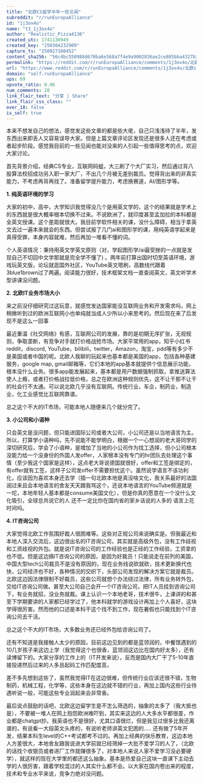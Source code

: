 ```yaml
---
title: "北欧CS留学半年一些见闻"
subreddit: "r/runEuropaAlliance"
id: "1j3ox4o"
name: "t3_1j3ox4o"
author: "Realistic_Pizza4136"
created_utc: 1741130949
created_key: "250304232909"
capture_ts: "250927160452"
content_sha256: "56c4bc550988d670ba6e568a7f4e9a9002836ae2ce805bba4327b3a29ec4cb1c"
permalink: "https://reddit.com/r/runEuropaAlliance/comments/1j3ox4o/北欧cs留学半年一些见闻/"
url: "https://www.reddit.com/r/runEuropaAlliance/comments/1j3ox4o/北欧cs留学半年一些见闻/"
domain: "self.runEuropaAlliance"
ups: 69
upvote_ratio: 0.96
num_comments: 28
link_flair_text: "分享 | Share"
link_flair_css_class: ""
over_18: false
is_self: true
---
```


本来不想发自己的想法，感觉发这些文章的都是些大佬，自己只浅浅待了半年，发东西出来即丢人又容易误导大家。但是上篇文章评论区发现还是很多人还在考虑或者起步阶段。感觉我目前的一些见闻也能对没来的人引起一些值得思考的点，欢迎大家讨论。

首先背景介绍，经典CS专业，互联网码蛆，大三刷了个大厂实习，然后通过背八股算法校招成功另入职一家大厂，不出几个月被无差别裁员。觉得背出来的非真实能力，不考虑再背再找了。准备留学提升能力，考虑换赛道，AI/图形学等。

**1. 纯英语环境的学习**

大家的初中，高中，大学知识我觉得没几个是用英文学的，这个的结果就是学术上的东西就是很大概率根本切换不过来。不说欧洲了，就印度甚至孟加拉的本科都是全英文授课。这个差距就很大。我目前学软件相关的课，没什么障碍，相当于拿英文去过一遍本来就会的东西。但尝试报了几门ai和图形学的课，用纯英语学起来是真得受罪，本身内容就难，然后再加一堆看不懂的词。

个人英语情况：秉持用英文学英文原则（对，学起图形学/ai最受挫的一点就是发现自己不切回中文学那就是完全学不懂了)
。两年前打算出国时切至英语环境，游戏玩英文版，论坛就逛国外社区，YouTube英文嗯刷，高数线代跟着3blue1brown过了两遍。阅读能力很好，技术框架文档一直查阅英文，英文听学术型讲课没问题。

**2. 北欧IT业务市场大小**

来之前没仔细研究过这玩意，就感觉发达国家能没互联网业务和开发需求吗，网上稍微听到过的欧洲互联网小也单纯就当成人少所以小来思考的。然后现在来了后发现不是这么一回事

最近重温《社交网络》有感，互联网公司的发展，靠的是初期无序扩张，无视规则，争取垄断，有竞争对手就打价格战抢市场。大家平常用的app，知乎小红书reddit，discord,
YouTube，bilibili，twitter，Amazon，淘宝，pdd等有多少不是美国或者中国的呢。北欧人我聊的玩起来也基本都是美国的app，包括各种基建服务，google
map,
gmail邮箱等，它们本地的app基本就提供个信息展示功能，根本没什么业务。很多app能发展起来，基本都是用户数据强制抓取，拿推送算法使人上瘾，或者打价格战拉低价格，总之在欧洲这种规则优先，这不让干那不让干的社会行不太通。可以说北欧几乎没有互联网。传统行业，车企，制药业，制造业，化工业感觉比互联网靠谱。

总之这个不大的IT市场，可能本地人随便来几个就分完了。

**3. 小公司和小语种**

只会英文是没问题，但只能进国际公司或者大公司，小公司还是以当地语言为主。所以，打算学小语种吗，先不说能不能学明白，根据一个一心想润的老大哥同学的深切研究后，学会了小语种，是增加了当地的小公司作为找工选择，但小公司根本没能力给一个没身份的外国人发offer，人家根本没有专门的hr团队去处理这个事情（至少我这个国家是这样），这点老大哥说德国就很好，offer和工签是绑定的，有offer就有工签，这样子公司发offer不需要担忧这个。虽然说学语言不该功利化，应该因为喜欢本身还去学（插一句北欧本地是真没啥文化，我关系最好的法国润过来且会本地语言的舍友天天跟我骂这个，还说本地语言的YouTube频道就是一坨，本地年轻人基本都是consume美国文化），但是你真的愿意在一个没什么文化吸引，全球总共说它的人
还不一定比你在国内省的家乡话说的人多的 语言上花时间吗。

**4. IT咨询公司**

大家觉得北欧工作氛围好裁人很困难等。这些对正规公司来说确实是。但我最近和本地人深入交流后，这边很出名的IT咨询公司，其实就是高级外包，没有工作歧视和工资歧视的外包。就是说IT咨询公司的工作经验也是正经的工作经验，工资拿的也不低。但是这边搞IT咨询公司的原因，是因为好裁员！只能说走在前列的美国，中国大型tech公司裁员不是没有原因的，现在业务线说砍就砍，技术更新换代也快，公司经济也不好，各种情况的交织下，头部公司发现的解决方案它就是裁员。北欧这边因法律限制不好裁员，这些公司就想个办法绕过法律，所有业务转外包，交给IT咨询公司做。甚至大公司自己会开一个IT咨询公司，把IT人员挂到咨询公司下，有业务就招，没业务就裁。课上认识一个本地老哥，技术很牛，上课讲的和甚至下学期要讲的人家都已经学过了，他本科就学的游戏设计再加上个人喜好，这块学得很厉害。然而他的口述是本科干这个找不到工作，现在暑假也只能找到个IT咨询公司去干活。

总之这个不大的IT市场，大多数业务还已经外包给咨询公司了。

还有不知道是我接触人太少的原因，目前这边见到的都是蓝领润的，中餐馆遇到的10几岁孩子来这边上学（我觉得这个也很香，蓝领润这边比在国内好太多），还有读博留下的。大家分享的工作上的（IT开发来说），反而是国内大厂干了5-10年直接投递然后过来的人多且起码工作匹配度高，

差不多先想到这些了，虽然我觉得IT在这边很难，但传统行业应该还很不错，生物制药，机械工程，化学等，这些本身在这边就不错的行业，再加上国内这些行业待遇听说一般，可能这些专业润起来会非常香。

最后说点鼓励的话吧，北欧这边留学生是不怎么筛选的，抽象的太多了（我大抵也是），不要被一堆人在网上抱怨欧洲难吓到，其实来这边的人大多水平都很差，作业都是chatgpt抄。我英语也不是很好，尤其口语很烂，但是我见过很多比我还离谱的，有说看一大段英文头疼的，有说听老师讲英文犯困的.....
还有做了5年开发，结果本科生level的C++考试都考不过的。再加上经典的快乐教育，这边本地人方差很大，本地舍友跟我说进大学前就已经筛掉一大批不爱学习的人了，（北欧的话找个收银员或者进厂工作就赚很多了，对本地人来说人家不爱学习没必要硬学），就这样的现在大学里的都还这么抽象。基本是热爱自己这块一直课下主动去学的人很厉害，跟着学校混过的人其实什么都不会。以大家在国内卷出来的程度，技术和专业水平来说，竞争力绝对没问题。
